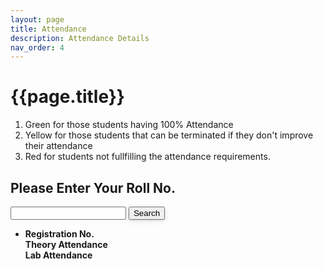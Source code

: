 ```yaml
---
layout: page
title: Attendance
description: Attendance Details
nav_order: 4
---
```

<link rel="stylesheet" href="/assets/css/attendance.css">

# {{page.title}}

1. <span class="text-green-200">Green for those students having 100% Attendance</span>
1. <span class="text-yellow-200">Yellow for those students that can be terminated if they don't improve their attendance</span>
1. <span class="text-red-200">Red for students not fullfilling the attendance requirements.</span>
<h2> Please Enter Your Roll No. </h2>
<div class="mt-3">
<input type="text" id="stdRollNumber" class="inputFieldStyle"/>
<button id="buttoncheck" class="btn btn-outline h6" 
    style="box-shadow: 0 1px 2px rgb(0 0 0 / 12%), 0 3px 10px rgb(0 0 0 / 8%);">Search</button>
</div>
<p id="errorMsg" style="color: red"></p>

<div class="announcement" markdown="1">
<ul id="ul_container">
<li class="liStyle">
<div class="d-flex">
<div class="width33"> <b>Registration No.</b> </div>
<div class="width33"> <b>Theory Attendance</b> </div>
<div class="width33"> <b>Lab Attendance</b> </div>
</div>
</li>
</ul>
</div>
<div class="announcement" id="card_container">
</div>

<div id="loader"></div>


<script src="/assets/js/library.js"></script>
<script>
    library.attendance("{{site.courseDetails_sheet_url}}", "{{site.attendance_and_std_progress_sheet_tab}}",{{site.site_mode_isOffline}});
</script>